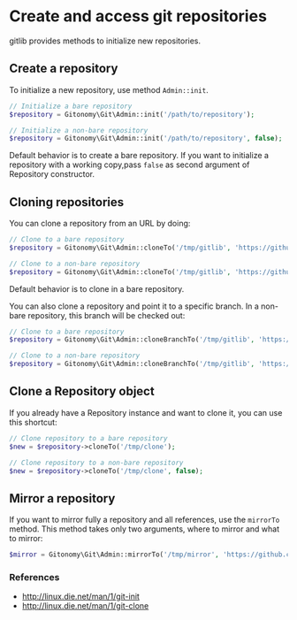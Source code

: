 Create and access git repositories
==================================

gitlib provides methods to initialize new repositories.

Create a repository
-------------------

To initialize a new repository, use method `Admin::init`.

```php
// Initialize a bare repository
$repository = Gitonomy\Git\Admin::init('/path/to/repository');

// Initialize a non-bare repository
$repository = Gitonomy\Git\Admin::init('/path/to/repository', false);
```

Default behavior is to create a bare repository. If you want to
initialize a repository with a working copy,pass `false` as second
argument of Repository constructor.

Cloning repositories
--------------------

You can clone a repository from an URL by doing:

```php
// Clone to a bare repository
$repository = Gitonomy\Git\Admin::cloneTo('/tmp/gitlib', 'https://github.com/gitonomy/gitlib.git');

// Clone to a non-bare repository
$repository = Gitonomy\Git\Admin::cloneTo('/tmp/gitlib', 'https://github.com/gitonomy/gitlib.git', false);
```

Default behavior is to clone in a bare repository.

You can also clone a repository and point it to a specific branch. In a
non-bare repository, this branch will be checked out:

```php
// Clone to a bare repository
$repository = Gitonomy\Git\Admin::cloneBranchTo('/tmp/gitlib', 'https://github.com/gitonomy/gitlib.git', 'a-branch');

// Clone to a non-bare repository
$repository = Gitonomy\Git\Admin::cloneBranchTo('/tmp/gitlib', 'https://github.com/gitonomy/gitlib.git', 'a-branch', false);
```

Clone a Repository object
-------------------------

If you already have a Repository instance and want to clone it, you can
use this shortcut:

```php
// Clone repository to a bare repository
$new = $repository->cloneTo('/tmp/clone');

// Clone repository to a non-bare repository
$new = $repository->cloneTo('/tmp/clone', false);
```

Mirror a repository
-------------------

If you want to mirror fully a repository and all references, use the
`mirrorTo` method. This method takes only two arguments, where to mirror
and what to mirror:

```php
$mirror = Gitonomy\Git\Admin::mirrorTo('/tmp/mirror', 'https://github.com/gitonomy/gitlib.git');
```

### References

-   <http://linux.die.net/man/1/git-init>
-   <http://linux.die.net/man/1/git-clone>
